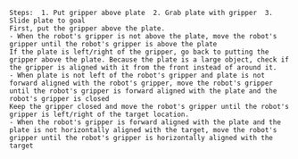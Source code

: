 
    Steps:  1. Put gripper above plate  2. Grab plate with gripper  3. Slide plate to goal
    First, put the gripper above the plate.
    - When the robot's gripper is not above the plate, move the robot's gripper until the robot's gripper is above the plate
    If the plate is left/right of the gripper, go back to putting the gripper above the plate. Because the plate is a large object, check if the gripper is aligned with it from the front instead of around it.
    - When plate is not left of the robot's gripper and plate is not forward aligned with the robot's gripper, move the robot's gripper until the robot's gripper is forward aligned with the plate and the robot's gripper is closed
    Keep the gripper closed and move the robot's gripper until the robot's gripper is left/right of the target location.
    - When the robot's gripper is forward aligned with the plate and the plate is not horizontally aligned with the target, move the robot's gripper until the robot's gripper is horizontally aligned with the target